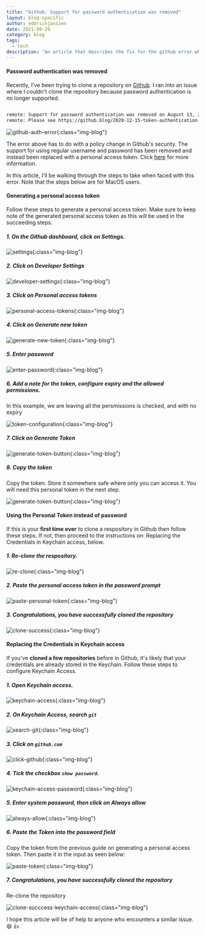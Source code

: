 ```yaml
---
title: "Github: Support for password authentication was removed"
layout: blog-specific
author: eddrichjanzzen
date: 2021-08-29
category: blog
tags:
  - tech
description: "An article that describes the fix for the github error where the support for password authentication was removed. The article shows the step by step guide to fix the issue for MacOS users"
---
```


#### Password authentication was removed

Recently, I've been trying to clone a repository on [Github](github.com). I ran into an issue where I couldn't clone the repository because password authentication is no longer supported. 

```bash

remote: Support for password authentication was removed on August 13, 2021. Please use a personal access token instead.
remote: Please see https://github.blog/2020-12-15-token-authentication-requirements-for-git-operations/ for more information.

```

![github-auth-error](/assets/images/blog/github-auth-error/use-personal-token.png){:class="img-blog"}

The error above has to do with a policy change in Github's security. The support for using regular username and password has been removed and instead been replaced with a personal access token. Click [here](https://github.blog/2020-12-15-token-authentication-requirements-for-git-operations/) for more information.

In this article, I'll be walking through the steps to take when faced with this error. Note that the steps below are for MacOS users. 

#### Generating a personal access token

Follow these steps to generate a personal access token. Make sure to keep note of the generated personal access token as this will be used in the succeeding steps.

##### 1. On the Github dashboard, click on Settings. 

![settings](/assets/images/blog/github-auth-error/settings.png){:class="img-blog"}


##### 2. Click on Developer Settings

![developer-settings](/assets/images/blog/github-auth-error/developer-settings.png){:class="img-blog"}


##### 3. Click on Personal access tokens

![personal-access-tokens](/assets/images/blog/github-auth-error/personal-access-token.png){:class="img-blog"}


##### 4. Click on Generate new token

![generate-new-token](/assets/images/blog/github-auth-error/generate-new-token.png){:class="img-blog"}


##### 5. Enter password

![enter-password](/assets/images/blog/github-auth-error/enter-password.png){:class="img-blog"}


##### 6. Add a note for the token, configure expiry and the allowed permissions. 


In this example, we are leaving all the persmissions is checked, and with no expiry

![token-configuration](/assets/images/blog/github-auth-error/token-configuration.png){:class="img-blog"}


##### 7. Click on Generate Token

![generate-token-button](/assets/images/blog/github-auth-error/generate-token-button.png){:class="img-blog"}


##### 8. Copy the token


Copy the token. Store it somewhere safe where only you can access it. You will need this personal token in the next step.

![generate-token-button](/assets/images/blog/github-auth-error/copy-token.png){:class="img-blog"}


#### Using the Personal Token instead of password
If this is your **first time ever** to clone a respository in Github then follow these steps. If not, then proceed to the instructions on: Replacing the Credentials in Keychain access, below.


##### 1. Re-clone the respository. 

![re-clone](/assets/images/blog/github-auth-error/re-clone.png){:class="img-blog"}



##### 2. Paste the personal access token in the password prompt 

![paste-personal-token](/assets/images/blog/github-auth-error/paste-personal-token.png){:class="img-blog"}



##### 3. Congratulations, you have successfully cloned the repository
![clone-success](/assets/images/blog/github-auth-error/clone-success.png){:class="img-blog"}



#### Replacing the Credentials in Keychain access

If you've **cloned a few repositories** before in Github, it's likely that your credentials are already stored in the Keychain. Follow these steps to configure Keychain Access.


##### 1. Open Keychain access. 

![keychain-access](/assets/images/blog/github-auth-error/spotlight-keychain-access.png){:class="img-blog"}


##### 2. On Keychain Access, search `git`

![search-git](/assets/images/blog/github-auth-error/search-git.png){:class="img-blog"}


##### 3. Click on `github.com`

![click-github](/assets/images/blog/github-auth-error/click-github.png){:class="img-blog"}


##### 4. Tick the checkbox `show password`. 

![keychain-access-password](/assets/images/blog/github-auth-error/keychain-access-password.png){:class="img-blog"}


##### 5. Enter system password, then click on Always allow

![always-allow](/assets/images/blog/github-auth-error/always-allow.png){:class="img-blog"}


##### 6. Paste the Token into the password field


Copy the token from the previous guide on generating a personal access token. Then paste it in the input as seen below: 

![paste-token](/assets/images/blog/github-auth-error/paste-token.png){:class="img-blog"}



##### 7. Congratulations, you have successfully cloned the repository


Re-clone the repository


![clone-succcess-keychain-access](/assets/images/blog/github-auth-error/clone-success-keychain-access.png){:class="img-blog"}


I hope this article will be of help to anyone who encounters a similar issue. :smile: :thumbsup:
